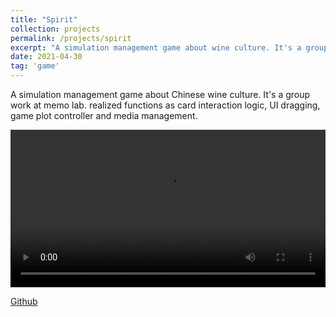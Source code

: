 ```yaml
---
title: "Spirit"
collection: projects
permalink: /projects/spirit
excerpt: "A simulation management game about wine culture. It's a group work at memo lab. realized functions as card interaction logic, UI dragging, game plot controller and media management. <br/><img src='/images/Spirit1.png'>"
date: 2021-04-30
tag: 'game'
---
```


A simulation management game about Chinese wine culture. It's a group work at memo lab. realized functions as card interaction logic, UI dragging, game plot controller and media management.

<video width="100%" height="auto" controls>
    <source src="https://youtu.be/9-3g4U-fKBs" type="video/mp4">
</video>

[Github](https://github.com/jinjinhe2001/Spirit)
